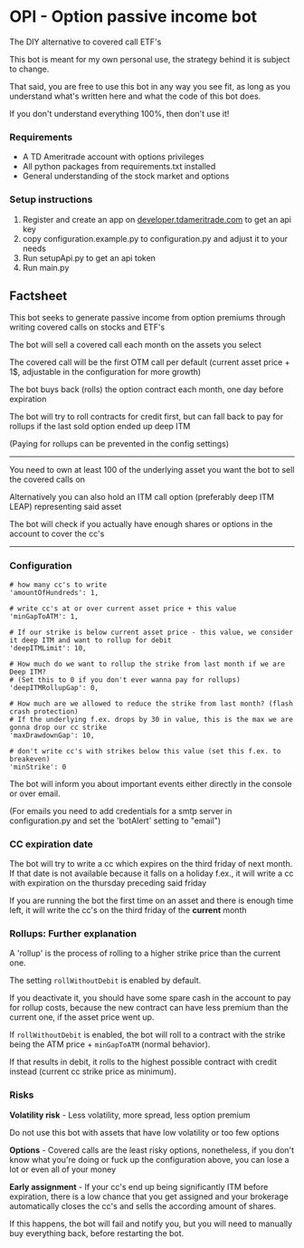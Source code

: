# OPI - Option passive income bot

The DIY alternative to covered call ETF's

This bot is meant for my own personal use, the strategy behind it is subject to change.

That said, you are free to use this bot in any way you see fit, as long as you understand what's written here and what the code of this bot does.

If you don't understand everything 100%, then don't use it!

### Requirements

- A TD Ameritrade account with options privileges
- All python packages from requirements.txt installed
- General understanding of the stock market and options

### Setup instructions

1. Register and create an app on [developer.tdameritrade.com](https://developer.tdameritrade.com/) to get an api key
2. copy configuration.example.py to configuration.py and adjust it to your needs
3. Run setupApi.py to get an api token
4. Run main.py

## Factsheet

This bot seeks to generate passive income from option premiums through writing covered calls on stocks and ETF's

The bot will sell a covered call each month on the assets you select

The covered call will be the first OTM call per default (current asset price + 1$, adjustable in the configuration for more growth)

The bot buys back (rolls) the option contract each month, one day before expiration

The bot will try to roll contracts for credit first, but can fall back to pay for rollups if the last sold option ended up deep ITM

(Paying for rollups can be prevented in the config settings)

---

You need to own at least 100 of the underlying asset you want the bot to sell the covered calls on

Alternatively you can also hold an ITM call option (preferably deep ITM LEAP) representing said asset

The bot will check if you actually have enough shares or options in the account to cover the cc's

---

### Configuration

    # how many cc's to write
    'amountOfHundreds': 1,

    # write cc's at or over current asset price + this value
    'minGapToATM': 1,

    # If our strike is below current asset price - this value, we consider it deep ITM and want to rollup for debit
    'deepITMLimit': 10,

    # How much do we want to rollup the strike from last month if we are Deep ITM?
    # (Set this to 0 if you don't ever wanna pay for rollups)
    'deepITMRollupGap': 0,

    # How much are we allowed to reduce the strike from last month? (flash crash protection)
    # If the underlying f.ex. drops by 30 in value, this is the max we are gonna drop our cc strike
    'maxDrawdownGap': 10,

    # don't write cc's with strikes below this value (set this f.ex. to breakeven)
    'minStrike': 0

The bot will inform you about important events either directly in the console or over email.

(For emails you need to add credentials for a smtp server in configuration.py and set the 'botAlert' setting to "email")

### CC expiration date

The bot will try to write a cc which expires on the third friday of next month.
If that date is not available because it falls on a holiday f.ex., it will write a cc with expiration on the thursday preceding said friday

If you are running the bot the first time on an asset and there is enough time left, it will write the cc's on the third friday of the **current** month

### Rollups: Further explanation

A 'rollup' is the process of rolling to a higher strike price than the current one.

The setting `rollWithoutDebit` is enabled by default.

If you deactivate it, you should have some spare cash in the account to pay for rollup costs, because the new contract can have less premium than the current one,
if the asset price went up.

If `rollWithoutDebit` is enabled, the bot will roll to a contract with the strike being the ATM price + `minGapToATM` (normal behavior).

If that results in debit, it rolls to the highest possible contract with credit instead (current cc strike price as minimum).

### Risks

**Volatility risk** - Less volatility, more spread, less option premium

Do not use this bot with assets that have low volatility or too few options

**Options** - Covered calls are the least risky options, nonetheless, if you don't know what you're doing or fuck up the configuration above, you can lose a lot or even all of your
money

**Early assignment** - If your cc's end up being significantly ITM before expiration, there is a low chance that you get assigned and your brokerage automatically closes the cc's
and sells the according amount of shares.

If this happens, the bot will fail and notify you, but you will need to manually buy everything back, before restarting the bot.
